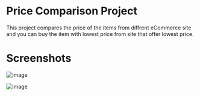 # Price Comparison Project 

This project compares the price of the items from diffrent eCommerce site and you can buy the item with lowest price from site that offer lowest price.

# Screenshots
![image](https://user-images.githubusercontent.com/58679369/171975093-cb8338ce-f6d8-4bb5-9ec5-7d198980fe3d.png)

![image](https://user-images.githubusercontent.com/58679369/171975074-5c4635e0-9232-4ab0-948f-99beaa6e1ccb.png)


